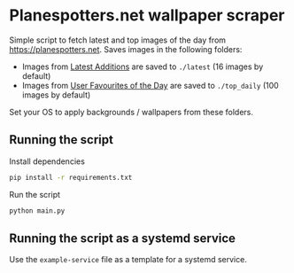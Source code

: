 # Planespotters.net wallpaper scraper

Simple script to fetch latest and top images of the day from https://planespotters.net. Saves images in the following folders:

- Images from [Latest Additions](https://www.planespotters.net/photos/latest) are saved to `./latest` (16 images by default)
- Images from [User Favourites of the Day](https://www.planespotters.net/photos/favorited/added/day) are saved to `./top_daily` (100 images by default)

Set your OS to apply backgrounds / wallpapers from these folders.

## Running the script

Install dependencies

```sh
pip install -r requirements.txt
```

Run the script

```sh
python main.py
```

## Running the script as a systemd service

Use the `example-service` file as a template for a systemd service.
